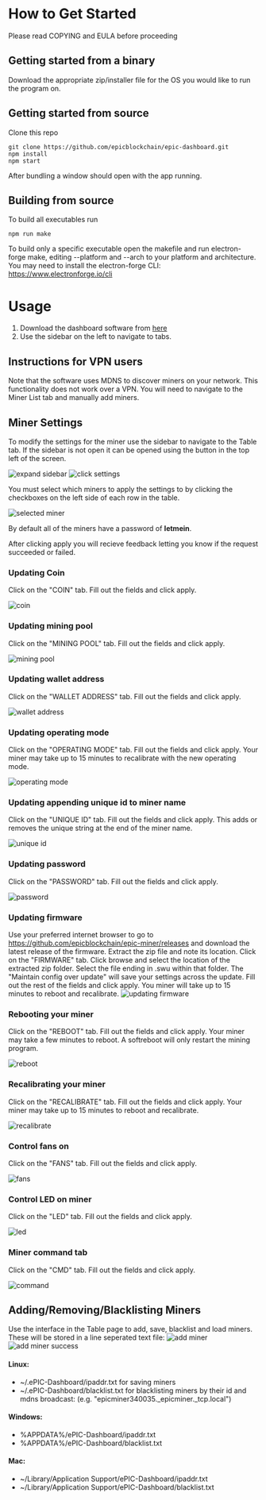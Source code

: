 # How to Get Started
Please read COPYING and EULA before proceeding
## Getting started from a binary
Download the appropriate zip/installer file for the OS you would like to run the program on. 
## Getting started from source
Clone this repo
```
git clone https://github.com/epicblockchain/epic-dashboard.git
npm install
npm start
```
After bundling a window should open with the app running.
## Building from source
To build all executables run
```
npm run make
```
To build only a specific executable open the makefile and run electron-forge make, editing --platform and --arch to your platform and architecture. You may need to install the electron-forge CLI: https://www.electronforge.io/cli

# Usage

1. Download the dashboard software from [here](https://github.com/epicblockchain/epic-dashboard/releases/)
2. Use the sidebar on the left to navigate to tabs.

## Instructions for VPN users

Note that the software uses MDNS to discover miners on your network. This functionality does not work over a VPN. You will need to navigate to the Miner List tab and manually add miners.

## Miner Settings

To modify the settings for the miner use the sidebar to navigate to the Table tab. If the sidebar is not open it can be opened using the button in the top left of the screen.

![expand sidebar](docs/images/expand_sidebar.png)
![click settings](docs/images/click_table.png)

You must select which miners to apply the settings to by clicking the checkboxes on the left side of each row in the table.

![selected miner](docs/images/selected_miners.png)

By default all of the miners have a password of **letmein**.

After clicking apply you will recieve feedback letting you know if the request succeeded or failed.

### Updating Coin

Click on the "COIN" tab. Fill out the fields and click apply.

![coin](docs/images/coin.png)

### Updating mining pool

Click on the "MINING POOL" tab. Fill out the fields and click apply.

![mining pool](docs/images/mining_pool.png)

### Updating wallet address

Click on the "WALLET ADDRESS" tab. Fill out the fields and click apply.

![wallet address](docs/images/wallet_address.png)

### Updating operating mode

Click on the "OPERATING MODE" tab. Fill out the fields and click apply. Your miner may take up to 15 minutes to recalibrate with the new operating mode.

![operating mode](docs/images/operating_mode.png)

### Updating appending unique id to miner name

Click on the "UNIQUE ID" tab. Fill out the fields and click apply. This adds or removes the unique string at the end of the miner name.

![unique id](docs/images/unique_id.png)

### Updating password

Click on the "PASSWORD" tab. Fill out the fields and click apply.

![password](docs/images/password.png)

### Updating firmware

Use your preferred internet browser to go to https://github.com/epicblockchain/epic-miner/releases and download the latest release of the firmware. Extract the zip file and note its location. Click on the "FIRMWARE" tab. Click browse and select the location of the extracted zip folder. Select the file ending in .swu within that folder. The "Maintain config over update" will save your settings across the update. Fill out the rest of the fields and click apply. You miner will take up to 15 minutes to reboot and recalibrate.
![updating firmware](docs/images/updating_firmware.png)

### Rebooting your miner

Click on the "REBOOT" tab. Fill out the fields and click apply. Your miner may take a few minutes to reboot.
A softreboot will only restart the mining program.

![reboot](docs/images/reboot.png)

### Recalibrating your miner

Click on the "RECALIBRATE" tab. Fill out the fields and click apply. Your miner may take up to 15 minutes to reboot and recalibrate.

![recalibrate](docs/images/recalibrate.png)

### Control fans on

Click on the "FANS" tab. Fill out the fields and click apply.

![fans](docs/images/fans.png)

### Control LED on miner

Click on the "LED" tab. Fill out the fields and click apply.

![led](docs/images/led.png)

### Miner command tab

Click on the "CMD" tab. Fill out the fields and click apply.

![command](docs/images/cmd.png)

## Adding/Removing/Blacklisting Miners
Use the interface in the Table page to add, save, blacklist and load miners. These will be stored in a line seperated text file:
![add miner](docs/images/add_miner0.png)
![add miner success](docs/images/add_miner1.png)
#### Linux: 
* ~/.ePIC-Dashboard/ipaddr.txt for saving miners
* ~/.ePIC-Dashboard/blacklist.txt for blacklisting miners by their id and mdns broadcast: (e.g. "epicminer340035._epicminer._tcp.local")
#### Windows:
* %APPDATA%/ePIC-Dashboard/ipaddr.txt
* %APPDATA%/ePIC-Dashboard/blacklist.txt
#### Mac:
* ~/Library/Application Support/ePIC-Dashboard/ipaddr.txt
* ~/Library/Application Support/ePIC-Dashboard/blacklist.txt